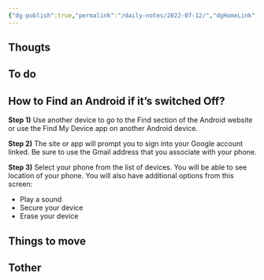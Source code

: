 ```yaml
---
{"dg-publish":true,"permalink":"/daily-notes/2022-07-12/","dgHomeLink":true,"dgPassFrontmatter":false,"dgShowBacklinks":true,"dgShowLocalGraph":true,"dgShowInlineTitle":true}
---
```


## Thougts



## To do

## How to Find an Android if it’s switched Off?

**Step 1)** Use another device to go to the Find section of the Android website or use the Find My Device app on another Android device.

**Step 2)** The site or app will prompt you to sign into your Google account linked. Be sure to use the Gmail address that you associate with your phone.

**Step 3)** Select your phone from the list of devices. You will be able to see location of your phone. You will also have additional options from this screen:

-   Play a sound
-   Secure your device
-   Erase your device

## Things to move



## Tother



